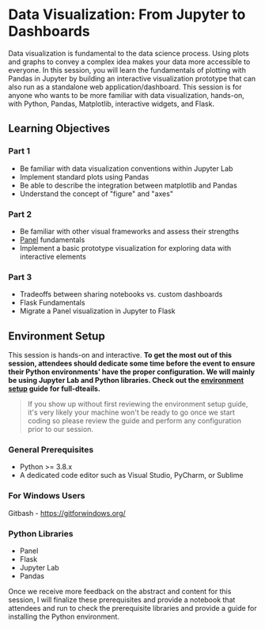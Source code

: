 # Data Visualization: From Jupyter to Dashboards

Data visualization is fundamental to the data science process.  Using plots and graphs to convey a complex idea makes your data more accessible to everyone.  In this session, you will learn the fundamentals of plotting with Pandas in Jupyter by building an interactive visualization prototype that can also run as a standalone web application/dashboard.  This session is for anyone who wants to be more familiar with data visualization, hands-on, with Python, Pandas, Matplotlib, interactive widgets, and Flask.

## Learning Objectives

### Part 1
- Be familiar with data visualization conventions within Jupyter Lab
- Implement standard plots using Pandas
- Be able to describe the integration between matplotlib and Pandas
- Understand the concept of "figure" and "axes" 

### Part 2
- Be familiar with other visual frameworks and assess their strengths 
- [Panel](https://panel.holoviz.org/) fundamentals
- Implement a basic prototype visualization for exploring data with interactive elements

### Part 3
- Tradeoffs between sharing notebooks vs. custom dashboards
- Flask Fundamentals
- Migrate a Panel visualization in Jupyter to Flask

## Environment Setup

This session is hands-on and interactive.  **To get the most out of this session, attendees should dedicate some time before the event to ensure their Python environments' have the proper configuration.  We will mainly be using Jupyter Lab and Python libraries.  Check out the [environment setup](./environment.md) guide for full-dteails.**

>  If you show up without first reviewing the environment setup guide, it's very likely your machine won't be ready to go once we start coding so please review the guide and perform any configuration prior to our session.

### General Prerequisites
- Python >= 3.8.x
- A dedicated code editor such as Visual Studio, PyCharm, or Sublime

### For Windows Users
Gitbash - https://gitforwindows.org/

### Python Libraries
- Panel
- Flask
- Jupyter Lab
- Pandas

Once we receive more feedback on the abstract and content for this session, I will finalize these prerequisites and provide a notebook that attendees and run to check the prerequisite libraries and provide a guide for installing the Python environment.

